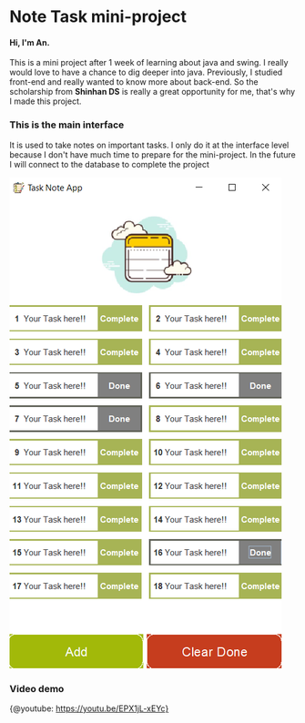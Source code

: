 # Note Task mini-project
#### Hi, I'm An. 
This is a mini project after 1 week of learning about java and swing. 
I really would love to have a chance to dig deeper into java. 
Previously, I studied front-end and really wanted to know more about back-end. 
So the scholarship from **Shinhan DS** is really a great opportunity for me, that's why I made this project.

### This is the main interface
It is used to take notes on important tasks. I only do it at the interface level because I don't have much time to prepare for the mini-project. In the future I will connect to the database to complete the project

![Mini-Project](./src/mini-project.png)

### Video demo
{@youtube: https://youtu.be/EPX1jL-xEYc}